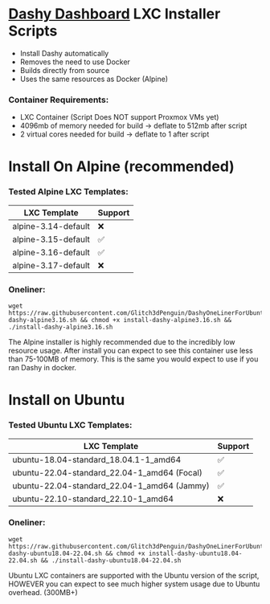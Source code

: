# [Dashy Dashboard](https://github.com/Lissy93/dashy) LXC Installer Scripts

- Install Dashy automatically
- Removes the need to use Docker
- Builds directly from source
- Uses the same resources as Docker (Alpine)

### Container Requirements:
- LXC Container (Script Does NOT support Proxmox VMs yet)
- 4096mb of memory needed for build -> deflate to 512mb after script
- 2 virtual cores needed for build -> deflate to 1 after script

# Install On Alpine (recommended)

### Tested Alpine LXC Templates:
|    LXC Template     | Support |
| ------------------- | ------- |
| alpine-3.14-default | ❌     |
| alpine-3.15-default | ✅     |
| alpine-3.16-default | ✅     |
| alpine-3.17-default | ❌     |


### Oneliner:

```
wget https://raw.githubusercontent.com/Glitch3dPenguin/DashyOneLinerForUbuntu/main/Alpine%20Scripts/install-dashy-alpine3.16.sh && chmod +x install-dashy-alpine3.16.sh && ./install-dashy-alpine3.16.sh
```

The Alpine installer is highly recommended due to the incredibly low resource usage. After install you can expect to see this container use less than 75-100MB of memory. This is the same you would expect to use if you ran Dashy in docker. 

# Install on Ubuntu

### Tested Ubuntu LXC Templates:

|                   LXC Template              | Support |
| ------------------------------------------- | ------- |
| ubuntu-18.04-standard_18.04.1-1_amd64       | ✅     |
| ubuntu-22.04-standard_22.04-1_amd64 (Focal) | ✅     |
| ubuntu-22.04-standard_22.04-1_amd64 (Jammy) | ✅     |
| ubuntu-22.10-standard_22.10-1_amd64         | ❌     |

### Oneliner:

```
wget https://raw.githubusercontent.com/Glitch3dPenguin/DashyOneLinerForUbuntu/main/Ubuntu%20Scripts/install-dashy-ubuntu18.04-22.04.sh && chmod +x install-dashy-ubuntu18.04-22.04.sh && ./install-dashy-ubuntu18.04-22.04.sh
```

Ubuntu LXC containers are supported with the Ubuntu version of the script, HOWEVER you can expect to see much higher system usage due to Ubuntu overhead. (300MB+)
